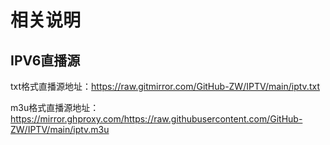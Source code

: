 # 相关说明
## IPV6直播源

txt格式直播源地址：https://raw.gitmirror.com/GitHub-ZW/IPTV/main/iptv.txt

m3u格式直播源地址：https://mirror.ghproxy.com/https://raw.githubusercontent.com/GitHub-ZW/IPTV/main/iptv.m3u
